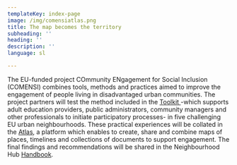 ```yaml
---
templateKey: index-page
image: /img/comensiatlas.png
title: The map becomes the territory
subheading: ''
heading: ''
description: ''
language: sl

---
```

The EU-funded project COmmunity ENgagement for Social Inclusion (COMENSI) combines tools, methods and practices aimed to improve the engagement of people living in disadvantaged urban communities. The project partners will test the method included in the [Toolkit ](https://www.community-atlas.net/toolkit)-which supports adult education providers, public administrators, community managers and other professionals to initiate participatory processes- in five challenging EU urban neighbourhoods. These practical experiences will be collated in the [Atlas](https://www.community-atlas.net/atlases), a platform which enables to create, share and combine maps of places, timelines and collections of documents to support engagement. The final findings and recommendations will be shared in the Neighbourhood Hub [Handbook](https://www.community-atlas.net/handbook).
